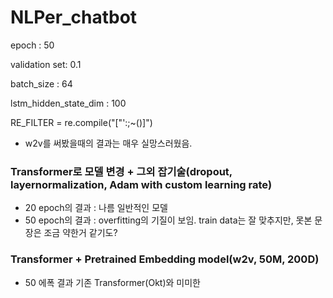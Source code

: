 # NLPer_chatbot

epoch : 50

validation set: 0.1

batch_size : 64

lstm_hidden_state_dim : 100


RE_FILTER = re.compile("[\"':;~()]")

 - w2v를 써봤을때의 결과는 매우 실망스러웠음.

### Transformer로 모델 변경 + 그외 잡기술(dropout, layernormalization, Adam with custom learning rate)
 - 20 epoch의 결과 : 나름 일반적인 모델
 - 50 epoch의 결과 : overfitting의 기질이 보임. train data는 잘 맞추지만, 못본 문장은 조금 약한거 같기도?
 
 ### Transformer + Pretrained Embedding model(w2v, 50M, 200D)
  - 50 에폭 결과 기존 Transformer(Okt)와 미미한 
